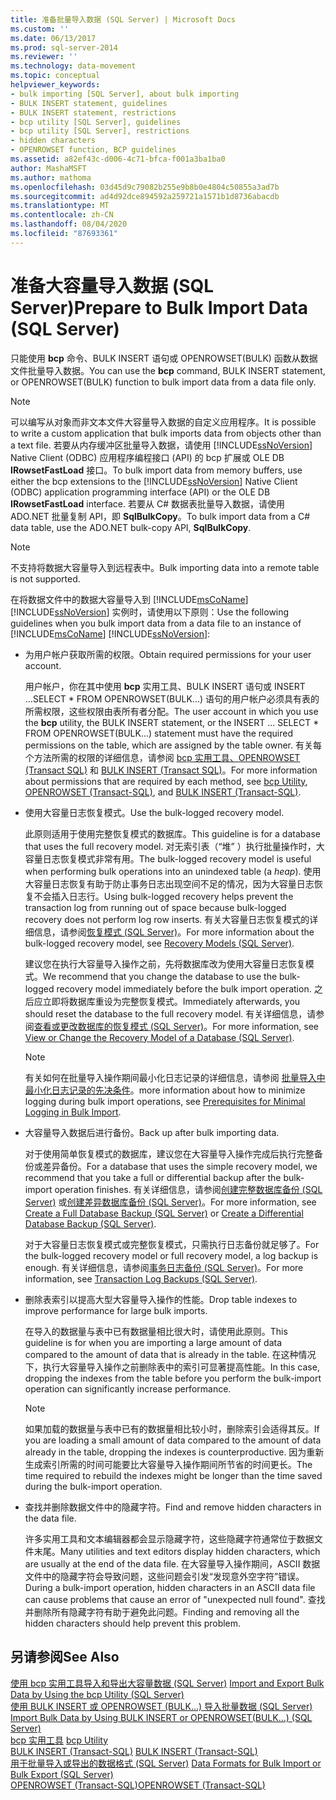 ```yaml
---
title: 准备批量导入数据 (SQL Server) | Microsoft Docs
ms.custom: ''
ms.date: 06/13/2017
ms.prod: sql-server-2014
ms.reviewer: ''
ms.technology: data-movement
ms.topic: conceptual
helpviewer_keywords:
- bulk importing [SQL Server], about bulk importing
- BULK INSERT statement, guidelines
- BULK INSERT statement, restrictions
- bcp utility [SQL Server], guidelines
- bcp utility [SQL Server], restrictions
- hidden characters
- OPENROWSET function, BCP guidelines
ms.assetid: a82ef43c-d006-4c71-bfca-f001a3ba1ba0
author: MashaMSFT
ms.author: mathoma
ms.openlocfilehash: 03d45d9c79082b255e9b8b0e4804c50855a3ad7b
ms.sourcegitcommit: ad4d92dce894592a259721a1571b1d8736abacdb
ms.translationtype: MT
ms.contentlocale: zh-CN
ms.lasthandoff: 08/04/2020
ms.locfileid: "87693361"
---
```

# <a name="prepare-to-bulk-import-data-sql-server"></a><span data-ttu-id="f337e-102">准备大容量导入数据 (SQL Server)</span><span class="sxs-lookup"><span data-stu-id="f337e-102">Prepare to Bulk Import Data (SQL Server)</span></span>
  <span data-ttu-id="f337e-103">只能使用 **bcp** 命令、BULK INSERT 语句或 OPENROWSET(BULK) 函数从数据文件批量导入数据。</span><span class="sxs-lookup"><span data-stu-id="f337e-103">You can use the **bcp** command, BULK INSERT statement, or OPENROWSET(BULK) function to bulk import data from a data file only.</span></span>  
  
> [!NOTE]  
>  <span data-ttu-id="f337e-104">可以编写从对象而非文本文件大容量导入数据的自定义应用程序。</span><span class="sxs-lookup"><span data-stu-id="f337e-104">It is possible to write a custom application that bulk imports data from objects other than a text file.</span></span> <span data-ttu-id="f337e-105">若要从内存缓冲区批量导入数据，请使用 [!INCLUDE[ssNoVersion](../../includes/ssnoversion-md.md)] Native Client (ODBC) 应用程序编程接口 (API) 的 bcp 扩展或 OLE DB **IRowsetFastLoad** 接口。</span><span class="sxs-lookup"><span data-stu-id="f337e-105">To bulk import data from memory buffers, use either the bcp extensions to the [!INCLUDE[ssNoVersion](../../includes/ssnoversion-md.md)] Native Client (ODBC) application programming interface (API) or the OLE DB **IRowsetFastLoad** interface.</span></span>  <span data-ttu-id="f337e-106">若要从 C# 数据表批量导入数据，请使用 ADO.NET 批量复制 API，即 **SqlBulkCopy**。</span><span class="sxs-lookup"><span data-stu-id="f337e-106">To bulk import data from a C# data table, use the ADO.NET bulk-copy API, **SqlBulkCopy**.</span></span>  
  
> [!NOTE]  
>  <span data-ttu-id="f337e-107">不支持将数据大容量导入到远程表中。</span><span class="sxs-lookup"><span data-stu-id="f337e-107">Bulk importing data into a remote table is not supported.</span></span>  
  
 <span data-ttu-id="f337e-108">在将数据文件中的数据大容量导入到 [!INCLUDE[msCoName](../../includes/msconame-md.md)] [!INCLUDE[ssNoVersion](../../includes/ssnoversion-md.md)] 实例时，请使用以下原则：</span><span class="sxs-lookup"><span data-stu-id="f337e-108">Use the following guidelines when you bulk import data from a data file to an instance of [!INCLUDE[msCoName](../../includes/msconame-md.md)] [!INCLUDE[ssNoVersion](../../includes/ssnoversion-md.md)]:</span></span>  
  
-   <span data-ttu-id="f337e-109">为用户帐户获取所需的权限。</span><span class="sxs-lookup"><span data-stu-id="f337e-109">Obtain required permissions for your user account.</span></span>  
  
     <span data-ttu-id="f337e-110">用户帐户，你在其中使用 **bcp** 实用工具、BULK INSERT 语句或 INSERT ...SELECT \* FROM OPENROWSET(BULK...) 语句的用户帐户必须具有表的所需权限，这些权限由表所有者分配。</span><span class="sxs-lookup"><span data-stu-id="f337e-110">The user account in which you use the **bcp** utility, the BULK INSERT statement, or the INSERT ... SELECT \* FROM OPENROWSET(BULK...) statement must have the required permissions on the table, which are assigned by the table owner.</span></span> <span data-ttu-id="f337e-111">有关每个方法所需的权限的详细信息，请参阅 [bcp 实用工具、](../../tools/bcp-utility.md)[OPENROWSET (Transact SQL)](/sql/t-sql/functions/openrowset-transact-sql) 和 [BULK INSERT (Transact SQL)](/sql/t-sql/statements/bulk-insert-transact-sql)。</span><span class="sxs-lookup"><span data-stu-id="f337e-111">For more information about permissions that are required by each method, see [bcp Utility](../../tools/bcp-utility.md), [OPENROWSET &#40;Transact-SQL&#41;](/sql/t-sql/functions/openrowset-transact-sql), and [BULK INSERT &#40;Transact-SQL&#41;](/sql/t-sql/statements/bulk-insert-transact-sql).</span></span>  
  
-   <span data-ttu-id="f337e-112">使用大容量日志恢复模式。</span><span class="sxs-lookup"><span data-stu-id="f337e-112">Use the bulk-logged recovery model.</span></span>  
  
     <span data-ttu-id="f337e-113">此原则适用于使用完整恢复模式的数据库。</span><span class="sxs-lookup"><span data-stu-id="f337e-113">This guideline is for a database that uses the full recovery model.</span></span> <span data-ttu-id="f337e-114">对无索引表（“堆”  ）执行批量操作时，大容量日志恢复模式非常有用。</span><span class="sxs-lookup"><span data-stu-id="f337e-114">The bulk-logged recovery model is useful when performing bulk operations into an unindexed table (a *heap*).</span></span> <span data-ttu-id="f337e-115">使用大容量日志恢复有助于防止事务日志出现空间不足的情况，因为大容量日志恢复不会插入日志行。</span><span class="sxs-lookup"><span data-stu-id="f337e-115">Using bulk-logged recovery helps prevent the transaction log from running out of space because bulk-logged recovery does not perform log row inserts.</span></span> <span data-ttu-id="f337e-116">有关大容量日志恢复模式的详细信息，请参阅[恢复模式 (SQL Server)](../backup-restore/recovery-models-sql-server.md)。</span><span class="sxs-lookup"><span data-stu-id="f337e-116">For more information about the bulk-logged recovery model, see [Recovery Models &#40;SQL Server&#41;](../backup-restore/recovery-models-sql-server.md).</span></span>  
  
     <span data-ttu-id="f337e-117">建议您在执行大容量导入操作之前，先将数据库改为使用大容量日志恢复模式。</span><span class="sxs-lookup"><span data-stu-id="f337e-117">We recommend that you change the database to use the bulk-logged recovery model immediately before the bulk import operation.</span></span> <span data-ttu-id="f337e-118">之后应立即将数据库重设为完整恢复模式。</span><span class="sxs-lookup"><span data-stu-id="f337e-118">Immediately afterwards, you should reset the database to the full recovery model.</span></span> <span data-ttu-id="f337e-119">有关详细信息，请参阅[查看或更改数据库的恢复模式 (SQL Server)](../backup-restore/view-or-change-the-recovery-model-of-a-database-sql-server.md)。</span><span class="sxs-lookup"><span data-stu-id="f337e-119">For more information, see [View or Change the Recovery Model of a Database &#40;SQL Server&#41;](../backup-restore/view-or-change-the-recovery-model-of-a-database-sql-server.md).</span></span>  
  
    > [!NOTE]  
    >  <span data-ttu-id="f337e-120">有关如何在批量导入操作期间最小化日志记录的详细信息，请参阅 [批量导入中最小化日志记录的先决条件](prerequisites-for-minimal-logging-in-bulk-import.md)。</span><span class="sxs-lookup"><span data-stu-id="f337e-120">more information about how to minimize logging during bulk import operations, see [Prerequisites for Minimal Logging in Bulk Import](prerequisites-for-minimal-logging-in-bulk-import.md).</span></span>  
  
-   <span data-ttu-id="f337e-121">大容量导入数据后进行备份。</span><span class="sxs-lookup"><span data-stu-id="f337e-121">Back up after bulk importing data.</span></span>  
  
     <span data-ttu-id="f337e-122">对于使用简单恢复模式的数据库，建议您在大容量导入操作完成后执行完整备份或差异备份。</span><span class="sxs-lookup"><span data-stu-id="f337e-122">For a database that uses the simple recovery model, we recommend that you take a full or differential backup after the bulk-import operation finishes.</span></span> <span data-ttu-id="f337e-123">有关详细信息，请参阅[创建完整数据库备份 (SQL Server)](../backup-restore/create-a-full-database-backup-sql-server.md) 或[创建差异数据库备份 (SQL Server)](../backup-restore/create-a-differential-database-backup-sql-server.md)。</span><span class="sxs-lookup"><span data-stu-id="f337e-123">For more information, see [Create a Full Database Backup &#40;SQL Server&#41;](../backup-restore/create-a-full-database-backup-sql-server.md) or [Create a Differential Database Backup &#40;SQL Server&#41;](../backup-restore/create-a-differential-database-backup-sql-server.md).</span></span>  
  
     <span data-ttu-id="f337e-124">对于大容量日志恢复模式或完整恢复模式，只需执行日志备份就足够了。</span><span class="sxs-lookup"><span data-stu-id="f337e-124">For the bulk-logged recovery model or full recovery model, a log backup is enough.</span></span> <span data-ttu-id="f337e-125">有关详细信息，请参阅[事务日志备份 (SQL Server)](../backup-restore/transaction-log-backups-sql-server.md)。</span><span class="sxs-lookup"><span data-stu-id="f337e-125">For more information, see [Transaction Log Backups &#40;SQL Server&#41;](../backup-restore/transaction-log-backups-sql-server.md).</span></span>  
  
-   <span data-ttu-id="f337e-126">删除表索引以提高大型大容量导入操作的性能。</span><span class="sxs-lookup"><span data-stu-id="f337e-126">Drop table indexes to improve performance for large bulk imports.</span></span>  
  
     <span data-ttu-id="f337e-127">在导入的数据量与表中已有数据量相比很大时，请使用此原则。</span><span class="sxs-lookup"><span data-stu-id="f337e-127">This guideline is for when you are importing a large amount of data compared to the amount of data that is already in the table.</span></span> <span data-ttu-id="f337e-128">在这种情况下，执行大容量导入操作之前删除表中的索引可显著提高性能。</span><span class="sxs-lookup"><span data-stu-id="f337e-128">In this case, dropping the indexes from the table before you perform the bulk-import operation can significantly increase performance.</span></span>  
  
    > [!NOTE]  
    >  <span data-ttu-id="f337e-129">如果加载的数据量与表中已有的数据量相比较小时，删除索引会适得其反。</span><span class="sxs-lookup"><span data-stu-id="f337e-129">If you are loading a small amount of data compared to the amount of data already in the table, dropping the indexes is counterproductive.</span></span> <span data-ttu-id="f337e-130">因为重新生成索引所需的时间可能要比大容量导入操作期间所节省的时间更长。</span><span class="sxs-lookup"><span data-stu-id="f337e-130">The time required to rebuild the indexes might be longer than the time saved during the bulk-import operation.</span></span>  
  
-   <span data-ttu-id="f337e-131">查找并删除数据文件中的隐藏字符。</span><span class="sxs-lookup"><span data-stu-id="f337e-131">Find and remove hidden characters in the data file.</span></span>  
  
     <span data-ttu-id="f337e-132">许多实用工具和文本编辑器都会显示隐藏字符，这些隐藏字符通常位于数据文件末尾。</span><span class="sxs-lookup"><span data-stu-id="f337e-132">Many utilities and text editors display hidden characters, which are usually at the end of the data file.</span></span> <span data-ttu-id="f337e-133">在大容量导入操作期间，ASCII 数据文件中的隐藏字符会导致问题，这些问题会引发“发现意外空字符”错误。</span><span class="sxs-lookup"><span data-stu-id="f337e-133">During a bulk-import operation, hidden characters in an ASCII data file can cause problems that cause an error of "unexpected null found".</span></span> <span data-ttu-id="f337e-134">查找并删除所有隐藏字符有助于避免此问题。</span><span class="sxs-lookup"><span data-stu-id="f337e-134">Finding and removing all the hidden characters should help prevent this problem.</span></span>  
  
## <a name="see-also"></a><span data-ttu-id="f337e-135">另请参阅</span><span class="sxs-lookup"><span data-stu-id="f337e-135">See Also</span></span>  
 <span data-ttu-id="f337e-136">[使用 bcp 实用工具导入和导出大容量数据 (SQL Server)](import-and-export-bulk-data-by-using-the-bcp-utility-sql-server.md) </span><span class="sxs-lookup"><span data-stu-id="f337e-136">[Import and Export Bulk Data by Using the bcp Utility &#40;SQL Server&#41;](import-and-export-bulk-data-by-using-the-bcp-utility-sql-server.md) </span></span>  
 <span data-ttu-id="f337e-137">[使用 BULK INSERT 或 OPENROWSET (BULK...) 导入批量数据 (SQL Server)](import-bulk-data-by-using-bulk-insert-or-openrowset-bulk-sql-server.md) </span><span class="sxs-lookup"><span data-stu-id="f337e-137">[Import Bulk Data by Using BULK INSERT or OPENROWSET&#40;BULK...&#41; &#40;SQL Server&#41;](import-bulk-data-by-using-bulk-insert-or-openrowset-bulk-sql-server.md) </span></span>  
 <span data-ttu-id="f337e-138">[bcp 实用工具](../../tools/bcp-utility.md) </span><span class="sxs-lookup"><span data-stu-id="f337e-138">[bcp Utility](../../tools/bcp-utility.md) </span></span>  
 <span data-ttu-id="f337e-139">[BULK INSERT (Transact-SQL)](/sql/t-sql/statements/bulk-insert-transact-sql) </span><span class="sxs-lookup"><span data-stu-id="f337e-139">[BULK INSERT &#40;Transact-SQL&#41;](/sql/t-sql/statements/bulk-insert-transact-sql) </span></span>  
 <span data-ttu-id="f337e-140">[用于批量导入或导出的数据格式 (SQL Server)](data-formats-for-bulk-import-or-bulk-export-sql-server.md) </span><span class="sxs-lookup"><span data-stu-id="f337e-140">[Data Formats for Bulk Import or Bulk Export &#40;SQL Server&#41;](data-formats-for-bulk-import-or-bulk-export-sql-server.md) </span></span>  
 [<span data-ttu-id="f337e-141">OPENROWSET (Transact-SQL)</span><span class="sxs-lookup"><span data-stu-id="f337e-141">OPENROWSET &#40;Transact-SQL&#41;</span></span>](/sql/t-sql/functions/openrowset-transact-sql)  
  
  
